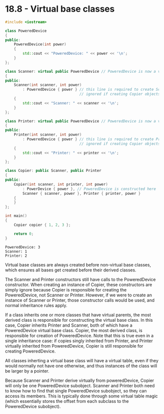 # 18.8 - Virtual base classes

```c++
#include <iostream>

class PoweredDevice
{
public:
    PoweredDevice(int power)
    {
        std::cout << "PoweredDevice: " << power << '\n';
    }
};

class Scanner: virtual public PoweredDevice // PoweredDevice is now a virtual base class
{
public:
    Scanner(int scanner, int power)
        : PoweredDevice { power } // this line is required to create Scanner objects, but
                                  // ignored if creating Copier objects.
    {
        std::cout << "Scanner: " << scanner << '\n';
    }
};

class Printer: virtual public PoweredDevice // PoweredDevice is now a virtual base class
{
public:
    Printer(int scanner, int power)
        : PoweredDevice { power } // this line is required to create Printer objects, but
                                  // ignored if creating Copier objects.
    {
        std::cout << "Printer: " << printer << '\n';
    }
};

class Copier: public Scanner, public Printer
{
public:
    Copier(int scanner, int printer, int power)
        : PowerDevice { power }, // PoweredDevice is constructed here
        Scanner { scanner, power }, Printer { printer, power }
    {
    }
};

int main()
{
    Copier copier { 1, 2, 3 };

    return 0;
}
```

```
PoweredDevice: 3
Scanner: 1
Printer: 2
```

Virtual base classes are always created before non-virtual base classes, which ensures
all bases get created before their derived classes.

The Scanner and Printer constructors still have calls to the PoweredDevice constructor.
When creating an instance of Copier, these constructors are simply ignore because Copier
is responsible for creating the PoweredDevice, not Scanner or Printer. However, if we were
to create an instance of Scanner or Printer, those constructor calls would be used, and
normal inheritance rules apply.

If a class inherits one or more classes that have virtual parents, the most derived class
is responsible for constructing the virtual base class. In this case, Copier inherits
Printer and Scanner, both of which have a PoweredDevice virtual base class. Copier, the
most derived class, is responsible for creation of PoweredDevice. Note that this is true
even in a single inheritance case: if copies singly inherited from Printer, and Printer
virtually inherited from PoweredDevice, Copier is still responsible for creating
PoweredDevice.

All classes inherting a virtual base class will have a virtual table, even if they would
normally not have one otherwise, and thus instances of the class will be larger by a
pointer.

Because Scanner and Printer derive virtually from poweredDevice, Copier will only be one
PoweredDevice subobject. Scanner and Printer both need to know how to find that single
PoweredDevice subobject, so they can access its members. This is typically done through
some virtual table magic (which essentially stores the offset from each subclass to the
PoweredDevice subobject).
